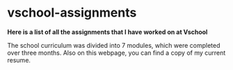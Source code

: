 # vschool-assignments


**Here is a list of all the assignments that I have worked on at Vschool**

The school curriculum was divided into 7 modules, which were completed over three months. Also on this webpage, you can find a copy of my current resume. 

